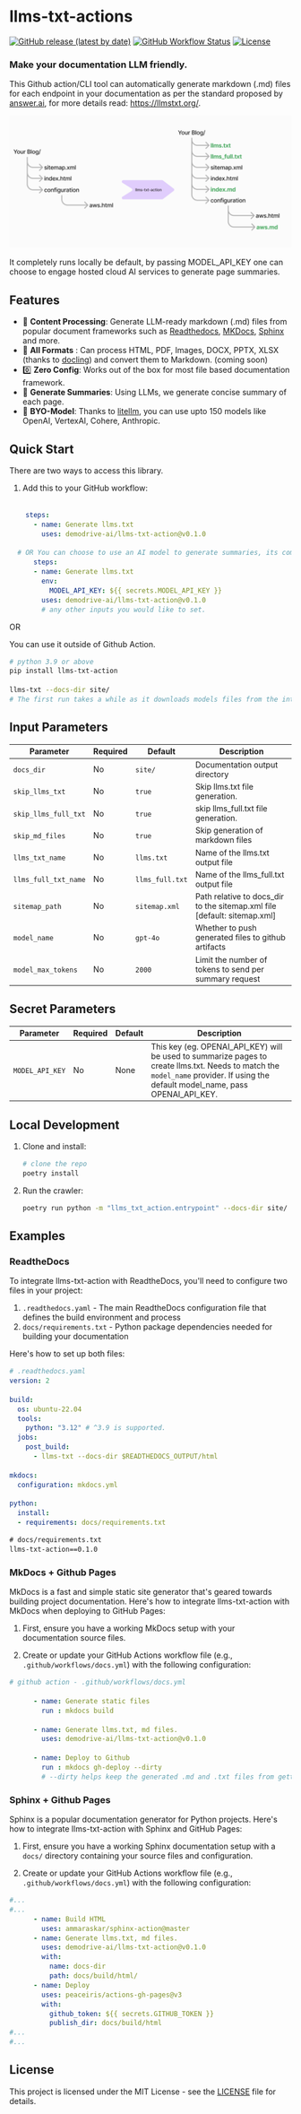 # llms-txt-actions

[![GitHub release (latest by date)](https://img.shields.io/github/v/release/your-org/docs-actions)](https://github.com/your-org/docs-actions/releases)
[![GitHub Workflow Status](https://img.shields.io/github/actions/workflow/status/demodrive-ai/llms-txt-action/ci.yml?branch=main)](https://github.com/demodrive-ai/llms-txt-actions/actions)
[![License](https://img.shields.io/github/license/demodrive-ai/llms-txt-actions)](LICENSE)


### Make your documentation LLM friendly.

This Github action/CLI tool can automatically generate markdown (.md) files for each endpoint in your documentation as per the standard proposed by [answer.ai](https://www.answer.ai/), for more details read: https://llmstxt.org/.

![File Structure](docs/file_structure.png)

It completely runs locally be default, by passing MODEL_API_KEY one can choose to engage hosted cloud AI services to generate page summaries.

## Features

- 📄 **Content Processing**: Generate LLM-ready markdown (.md) files from popular document frameworks such as [Readthedocs](https://readthedocs.io/), [MKDocs](https://www.mkdocs.org/), [Sphinx](https://www.sphinx-doc.org/en/master/index.html#) and more.
- 🌈 **All Formats** : Can process HTML, PDF, Images, DOCX, PPTX, XLSX (thanks to [docling](https://github.com/DS4SD/docling)) and convert them to Markdown. (coming soon)
- 0️⃣ **Zero Config**: Works out of the box for most file based documentation framework.
- 💾 **Generate Summaries**: Using LLMs, we generate concise summary of each page.
- 📕 **BYO-Model**: Thanks to [litellm](https://github.com/BerriAI/litellm), you can use upto 150 models like OpenAI, VertexAI, Cohere, Anthropic.


## Quick Start

There are two ways to access this library.

1. Add this to your GitHub workflow:

```yaml

    steps:
      - name: Generate llms.txt
        uses: demodrive-ai/llms-txt-action@v0.1.0

  # OR You can choose to use an AI model to generate summaries, its completely optional.
      steps:
      - name: Generate llms.txt
        env:
          MODEL_API_KEY: ${{ secrets.MODEL_API_KEY }}
        uses: demodrive-ai/llms-txt-action@v0.1.0
        # any other inputs you would like to set.
```
OR

You can use it outside of Github Action.

```bash
# python 3.9 or above
pip install llms-txt-action

llms-txt --docs-dir site/
# The first run takes a while as it downloads models files from the intrnet.
```

## Input Parameters
| Parameter           | Required | Default    | Description                                  |
|---------------------|----------|------------|----------------------------------------------|
| `docs_dir`          | No       | `site/`    | Documentation output directory               |
| `skip_llms_txt`     | No       | `true`     | Skip llms.txt file generation.                   |
| `skip_llms_full_txt` | No  | `true`     | skip llms_full.txt file generation.              |
| `skip_md_files`     | No       | `true`     | Skip generation of markdown files                |
| `llms_txt_name`     | No       | `llms.txt` | Name of the llms.txt output file             |
| `llms_full_txt_name`| No       | `llms_full.txt` | Name of the llms_full.txt output file   |
| `sitemap_path`      | No       | `sitemap.xml` | Path relative to docs_dir to the sitemap.xml file [default: sitemap.xml] |
| `model_name`        | No       | `gpt-4o`    | Whether to push generated files to github artifacts |
| `model_max_tokens`  | No       | `2000`      | Limit the number of tokens to send per summary request |




## Secret Parameters
| Parameter           | Required | Default    | Description                                 |
|---------------------|----------|------------|----------------------------------------------|
| `MODEL_API_KEY`          | No       | None    | This key (eg. OPENAI_API_KEY) will be used to summarize pages to create llms.txt. Needs to match the `model_name` provider. If using the default model_name, pass OPENAI_API_KEY.                |




## Local Development

1. Clone and install:

   ```bash
   # clone the repo
   poetry install
   ```

1. Run the crawler:

   ```bash
   poetry run python -m "llms_txt_action.entrypoint" --docs-dir site/
   ```

## Examples

### ReadtheDocs

To integrate llms-txt-action with ReadtheDocs, you'll need to configure two files in your project:

1. `.readthedocs.yaml` - The main ReadtheDocs configuration file that defines the build environment and process
2. `docs/requirements.txt` - Python package dependencies needed for building your documentation

Here's how to set up both files:

```yaml
# .readthedocs.yaml
version: 2

build:
  os: ubuntu-22.04
  tools:
    python: "3.12" # ^3.9 is supported.
  jobs:
    post_build:
      - llms-txt --docs-dir $READTHEDOCS_OUTPUT/html

mkdocs:
  configuration: mkdocs.yml

python:
  install:
  - requirements: docs/requirements.txt

```

```txt
# docs/requirements.txt
llms-txt-action==0.1.0
```

### MkDocs + Github Pages

MkDocs is a fast and simple static site generator that's geared towards building project documentation. Here's how to integrate llms-txt-action with MkDocs when deploying to GitHub Pages:

1. First, ensure you have a working MkDocs setup with your documentation source files.

2. Create or update your GitHub Actions workflow file (e.g., `.github/workflows/docs.yml`) with the following configuration:


```yaml
# github action - .github/workflows/docs.yml

      - name: Generate static files
        run : mkdocs build

      - name: Generate llms.txt, md files.
        uses: demodrive-ai/llms-txt-action@v0.1.0

      - name: Deploy to Github
        run : mkdocs gh-deploy --dirty
        # --dirty helps keep the generated .md and .txt files from getting deleted.
```

### Sphinx + Github Pages
Sphinx is a popular documentation generator for Python projects. Here's how to integrate llms-txt-action with Sphinx and GitHub Pages:

1. First, ensure you have a working Sphinx documentation setup with a `docs/` directory containing your source files and configuration.

2. Create or update your GitHub Actions workflow file (e.g., `.github/workflows/docs.yml`) with the following configuration:

```yaml
#...
#...
      - name: Build HTML
        uses: ammaraskar/sphinx-action@master
      - name: Generate llms.txt, md files.
        uses: demodrive-ai/llms-txt-action@v0.1.0
        with:
          name: docs-dir
          path: docs/build/html/
      - name: Deploy
        uses: peaceiris/actions-gh-pages@v3
        with:
          github_token: ${{ secrets.GITHUB_TOKEN }}
          publish_dir: docs/build/html
#...
#...
```

## License

This project is licensed under the MIT License - see the [LICENSE](LICENSE) file for details.
